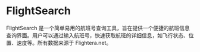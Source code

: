 # FlightSearch
FlightSearch 是一个简单易用的航班号查询工具，旨在提供一个便捷的航班信息查询界面。用户可以通过输入航班号，快速获取航班的详细信息，如飞行状态、位置、速度等。所有数据来源于 Flightera.net。 

